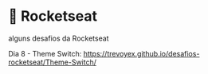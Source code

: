 # 🚀 Rocketseat
alguns desafios da Rocketseat

Dia 8 - Theme Switch: https://trevoyex.github.io/desafios-rocketseat/Theme-Switch/
